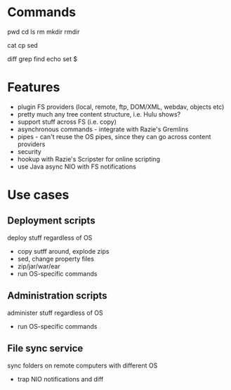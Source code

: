 
Commands
========

pwd
cd
ls
rm
mkdir
rmdir

cat
cp
sed

diff
grep
find
echo
set
$

Features
========

- plugin FS providers (local, remote, ftp, DOM/XML, webdav, objects etc)
- pretty much any tree content structure, i.e. Hulu shows?
- support stuff across FS (i.e. copy)
- asynchronous commands - integrate with Razie's Gremlins
- pipes - can't reuse the OS pipes, since they can go across content providers
- security
- hookup with Razie's Scripster for online scripting
- use Java async NIO with FS notifications

Use cases
=========

Deployment scripts
------------------

deploy stuff regardless of OS

- copy sutff around, explode zips
- sed, change property files
- zip/jar/war/ear
- run OS-specific commands


Administration scripts
----------------------

administer stuff regardless of OS

- run OS-specific commands


File sync service
-----------------

sync folders on remote computers with different OS
- trap NIO notifications and diff
